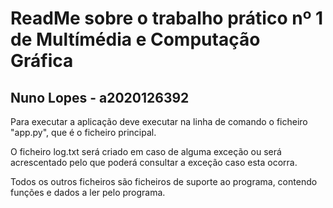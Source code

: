 ReadMe sobre o trabalho prático nº 1 de Multímédia e Computação Gráfica
=======================================================================

Nuno Lopes - a2020126392
------------------------

Para executar a aplicação deve executar na linha de comando o ficheiro "app.py",
que é o ficheiro principal.

O ficheiro log.txt será criado em caso de alguma exceção ou será acrescentado pelo que poderá
consultar a exceção caso esta ocorra.

Todos os outros ficheiros são ficheiros de suporte ao programa, contendo funções e dados a ler
pelo programa.
